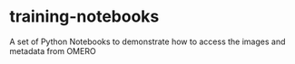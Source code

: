 # training-notebooks
 A set of Python Notebooks to demonstrate how to access the images and metadata from OMERO
